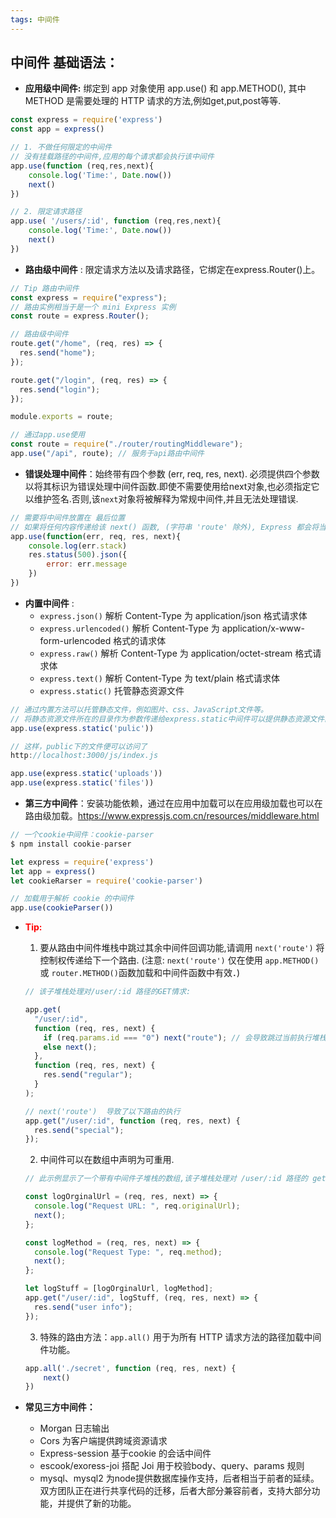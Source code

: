 ```yaml
---
tags: 中间件
---
```


## 中间件 基础语法：
- **应用级中间件:** 绑定到 app 对象使用 app.use() 和 app.METHOD(), 其中 METHOD 是需要处理的 HTTP 请求的方法,例如get,put,post等等.
```js
const express = require('express')
const app = express()

// 1. 不做任何限定的中间件
// 没有挂载路径的中间件,应用的每个请求都会执行该中间件
app.use(function (req,res,next){
	console.log('Time:', Date.now())
	next()
})

// 2. 限定请求路径
app.use( '/users/:id', function (req,res,next){
	console.log('Time:', Date.now())
	next()
})
```

- **路由级中间件** : 限定请求方法以及请求路径，它绑定在express.Router()上。
```js
// Tip 路由中间件
const express = require("express");
// 路由实例相当于是一个 mini Express 实例
const route = express.Router();

// 路由级中间件
route.get("/home", (req, res) => {
  res.send("home");
});

route.get("/login", (req, res) => {
  res.send("login");
});

module.exports = route;

// 通过app.use使用
const route = require("./router/routingMiddleware");
app.use("/api", route); // 服务于api路由中间件
```

- **错误处理中间件**：始终带有四个参数 (err, req, res, next). 必须提供四个参数以将其标识为错误处理中间件函数.即使不需要使用给next对象,也必须指定它以维护签名.否则,该`next`对象将被解释为常规中间件,并且无法处理错误.
```js
// 需要将中间件放置在 最后位置
// 如果将任何内容传递给该 next() 函数, (字符串 'route' 除外), Express 都会将当前请求视为错误,并且将跳过所有剩余的非错误处理路由和中间件函数
app.use(function(err, req, res, next){
	console.log(err.stack)
	res.status(500).json({
		error: err.message
	})
})
```

- **内置中间件** :
	- `express.json()` 解析 Content-Type 为 application/json 格式请求体
	- `express.urlencoded()` 解析 Content-Type 为 application/x-www-form-urlencoded 格式的请求体
	- `express.raw()` 解析 Content-Type 为 application/octet-stream 格式请求体
	- `express.text()` 解析 Content-Type 为 text/plain 格式请求体
	- `express.static()` 托管静态资源文件
```js
// 通过内置方法可以托管静态文件，例如图片、css、JavaScript文件等。
// 将静态资源文件所在的目录作为参数传递给express.static中间件可以提供静态资源文件的访问，例如：假设在 public 目录放置了文件，便可以：
app.use(express.static('pulic'))

// 这样，public下的文件便可以访问了
http://localhost:3000/js/index.js

app.use(express.static('uploads'))
app.use(express.static('files'))
```

- **第三方中间件**：安装功能依赖，通过在应用中加载可以在应用级加载也可以在路由级加载。https://www.expressjs.com.cn/resources/middleware.html
```js
// 一个cookie中间件：cookie-parser
$ npm install cookie-parser

let express = require('express')
let app = express()
let cookieRarser = require('cookie-parser')

// 加载用于解析 cookie 的中间件
app.use(cookieParser())
```

- **<span style="color: red">Tip:</span>**
	1. 要从路由中间件堆栈中跳过其余中间件回调功能,请调用 `next('route')` 将控制权传递给下一个路由. (注意: `next('route')` 仅在使用 `app.METHOD()` 或 `router.METHOD()`函数加载和中间件函数中有效．)
	```js
	// 该子堆栈处理对/user/:id 路径的GET情求:

	app.get(
	  "/user/:id",
	  function (req, res, next) {
	    if (req.params.id === "0") next("route"); // 会导致跳过当前执行堆栈, 直接执行下一个路由.
	    else next();
	  },
	  function (req, res, next) {
	    res.send("regular");
	  }
	);

	// next('route')  导致了以下路由的执行
	app.get("/user/:id", function (req, res, next) {	
	  res.send("special"); 
	});
	```

	2. 中间件可以在数组中声明为可重用.
	```js
	// 此示例显示了一个带有中间件子堆栈的数组,该子堆栈处理对 /user/:id 路径的 get 请求

	const logOrginalUrl = (req, res, next) => {
	  console.log("Request URL: ", req.originalUrl);	
	  next();	
	};

	const logMethod = (req, res, next) => {	
	  console.log("Request Type: ", req.method);	
	  next();	
	};

	let logStuff = [logOrginalUrl, logMethod];	
	app.get("/user/:id", logStuff, (req, res, next) => {	
	  res.send("user info");	
	});
	```

	3. 特殊的路由方法：`app.all()` 用于为所有 HTTP 请求方法的路径加载中间件功能。
	```js
	app.all('./secret', function (req, res, next) {
		next()
	})
	```

- **常见三方中间件：** 
	- Morgan 日志输出
	- Cors 为客户端提供跨域资源请求
	- Express-session 基于cookie 的会话中间件
	- escook/exoress-joi 搭配 Joi 用于校验body、query、params 规则
	- mysql、mysql2 为node提供数据库操作支持，后者相当于前者的延续。双方团队正在进行共享代码的迁移，后者大部分兼容前者，支持大部分功能，并提供了新的功能。